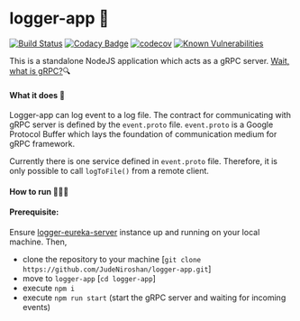 #  logger-app 📠

[![Build Status](https://travis-ci.org/JudeNiroshan/logger-app.svg?branch=master)](https://travis-ci.org/JudeNiroshan/logger-app)
[![Codacy Badge](https://api.codacy.com/project/badge/Grade/836e6501e7954e58b4b4672ea4d0192f)](https://app.codacy.com/manual/JudeNiroshan/logger-app?utm_source=github.com&utm_medium=referral&utm_content=JudeNiroshan/logger-app&utm_campaign=Badge_Grade_Dashboard)
[![codecov](https://codecov.io/gh/JudeNiroshan/logger-app/branch/master/graph/badge.svg)](https://codecov.io/gh/JudeNiroshan/logger-app)
[![Known Vulnerabilities](https://snyk.io/test/github/JudeNiroshan/logger-app/badge.svg?targetFile=package.json)](https://snyk.io/test/github/JudeNiroshan/logger-app?targetFile=package.json)

This is a standalone NodeJS application which acts as a gRPC server. [Wait, what is gRPC?](https://grpc.io/)🔍

#### What it does 🤔

Logger-app can log event to a log file. The contract for communicating with gRPC server is defined by the `event.proto` file. `event.proto` is a Google Protocol Buffer which lays the foundation of communication medium for gRPC framework.

Currently there is one service defined in `event.proto` file. Therefore, it is only possible to call `logToFile()` from a remote client.

#### How to run 🏃🏽‍♂️

#### Prerequisite: 
Ensure [logger-eureka-server](https://github.com/JudeNiroshan/logger-eureka-server) instance up and running on your local machine. Then,

 - clone the repository to your machine [`git clone https://github.com/JudeNiroshan/logger-app.git`]
 - move to `logger-app` [`cd logger-app`]
 - execute `npm i`
 - execute `npm run start` (start the gRPC server and waiting for incoming events)
